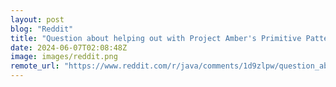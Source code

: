```yaml
---
layout: post
blog: "Reddit"
title: "Question about helping out with Project Amber's Primitive Patterns."
date: 2024-06-07T02:08:48Z
image: images/reddit.png
remote_url: "https://www.reddit.com/r/java/comments/1d9zlpw/question_about_helping_out_with_project_ambers/"
---
```


